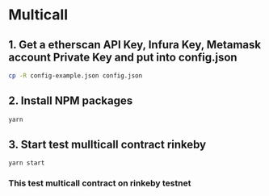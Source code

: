 # Multicall

## 1. Get a etherscan API Key, Infura Key, Metamask account Private Key and put into config.json

   ```sh
   cp -R config-example.json config.json
   ```

## 2. Install NPM packages

   ```sh
   yarn
   ```

## 3. Start test mullticall contract rinkeby

   ```JS
   yarn start
   ```

### This test multicall contract on rinkeby testnet

